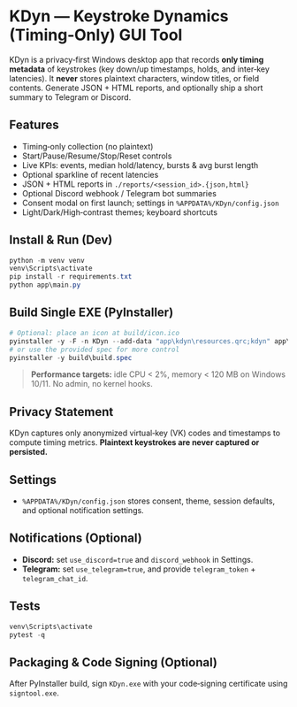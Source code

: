 # KDyn — Keystroke Dynamics (Timing‑Only) GUI Tool

KDyn is a privacy‑first Windows desktop app that records **only timing metadata** of keystrokes (key down/up timestamps, holds, and inter‑key latencies). It **never** stores plaintext characters, window titles, or field contents. Generate JSON + HTML reports, and optionally ship a short summary to Telegram or Discord.

## Features
- Timing‑only collection (no plaintext)
- Start/Pause/Resume/Stop/Reset controls
- Live KPIs: events, median hold/latency, bursts & avg burst length
- Optional sparkline of recent latencies
- JSON + HTML reports in `./reports/<session_id>.{json,html}`
- Optional Discord webhook / Telegram bot summaries
- Consent modal on first launch; settings in `%APPDATA%/KDyn/config.json`
- Light/Dark/High‑contrast themes; keyboard shortcuts

## Install & Run (Dev)
```powershell
python -m venv venv
venv\Scripts\activate
pip install -r requirements.txt
python app\main.py
````

## Build Single EXE (PyInstaller)

```powershell
# Optional: place an icon at build/icon.ico
pyinstaller -y -F -n KDyn --add-data "app\kdyn\resources.qrc;kdyn" app\main.py
# or use the provided spec for more control
pyinstaller -y build\build.spec
```

> **Performance targets:** idle CPU < 2%, memory < 120 MB on Windows 10/11. No admin, no kernel hooks.

## Privacy Statement

KDyn captures only anonymized virtual‑key (VK) codes and timestamps to compute timing metrics. **Plaintext keystrokes are never captured or persisted.**

## Settings

* `%APPDATA%/KDyn/config.json` stores consent, theme, session defaults, and optional notification settings.

## Notifications (Optional)

* **Discord:** set `use_discord=true` and `discord_webhook` in Settings.
* **Telegram:** set `use_telegram=true`, and provide `telegram_token` + `telegram_chat_id`.

## Tests

```powershell
venv\Scripts\activate
pytest -q
```

## Packaging & Code Signing (Optional)

After PyInstaller build, sign `KDyn.exe` with your code‑signing certificate using `signtool.exe`.
